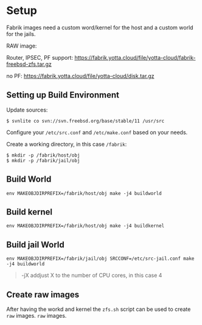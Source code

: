 # Setup

Fabrik images need a custom word/kernel for the host and a custom world for the jails.

RAW image:

Router, IPSEC, PF support: https://fabrik.yotta.cloud/file/yotta-cloud/fabrik-freebsd-zfs.tar.gz


no PF: https://fabrik.yotta.cloud/file/yotta-cloud/disk.tar.gz

## Setting up Build Environment

Update sources:

    $ svnlite co svn://svn.freebsd.org/base/stable/11 /usr/src

Configure your `/etc/src.conf` and `/etc/make.conf` based on your needs.

Create a working directory, in this case `/fabrik`:

    $ mkdir -p /fabrik/host/obj
    $ mkdir -p /fabrik/jail/obj

## Build World

    env MAKEOBJDIRPREFIX=/fabrik/host/obj make -j4 buildworld

## Build kernel

    env MAKEOBJDIRPREFIX=/fabrik/host/obj make -j4 buildkernel

## Build jail World

    env MAKEOBJDIRPREFIX=/fabrik/jail/obj SRCCONF=/etc/src-jail.conf make -j4 buildworld

> -jX addjust X to the number of CPU cores, in this case 4

## Create raw images

After having the workd and kernel the `zfs.sh` script can be used to create `raw` images.
`raw` images.
